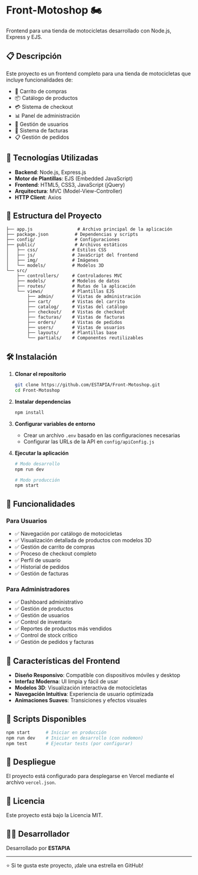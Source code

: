 # Front-Motoshop 🏍️

Frontend para una tienda de motocicletas desarrollado con Node.js, Express y EJS.

## 📋 Descripción

Este proyecto es un frontend completo para una tienda de motocicletas que incluye funcionalidades de:

- 🛒 Carrito de compras
- 📦 Catálogo de productos
- 💳 Sistema de checkout
- 📊 Panel de administración
- 👤 Gestión de usuarios
- 📄 Sistema de facturas
- 📋 Gestión de pedidos

## 🚀 Tecnologías Utilizadas

- **Backend**: Node.js, Express.js
- **Motor de Plantillas**: EJS (Embedded JavaScript)
- **Frontend**: HTML5, CSS3, JavaScript (jQuery)
- **Arquitectura**: MVC (Model-View-Controller)
- **HTTP Client**: Axios

## 📁 Estructura del Proyecto

```
├── app.js                 # Archivo principal de la aplicación
├── package.json          # Dependencias y scripts
├── config/               # Configuraciones
├── public/               # Archivos estáticos
│   ├── css/             # Estilos CSS
│   ├── js/              # JavaScript del frontend
│   ├── img/             # Imágenes
│   └── models/          # Modelos 3D
└── src/
    ├── controllers/     # Controladores MVC
    ├── models/          # Modelos de datos
    ├── routes/          # Rutas de la aplicación
    └── views/           # Plantillas EJS
        ├── admin/       # Vistas de administración
        ├── cart/        # Vistas del carrito
        ├── catalog/     # Vistas del catálogo
        ├── checkout/    # Vistas de checkout
        ├── facturas/    # Vistas de facturas
        ├── orders/      # Vistas de pedidos
        ├── users/       # Vistas de usuarios
        ├── layouts/     # Plantillas base
        └── partials/    # Componentes reutilizables
```

## 🛠️ Instalación

1. **Clonar el repositorio**
   ```bash
   git clone https://github.com/ESTAPIA/Front-Motoshop.git
   cd Front-Motoshop
   ```

2. **Instalar dependencias**
   ```bash
   npm install
   ```

3. **Configurar variables de entorno**
   - Crear un archivo `.env` basado en las configuraciones necesarias
   - Configurar las URLs de la API en `config/apiConfig.js`

4. **Ejecutar la aplicación**
   ```bash
   # Modo desarrollo
   npm run dev
   
   # Modo producción
   npm start
   ```

## 📱 Funcionalidades

### Para Usuarios
- ✅ Navegación por catálogo de motocicletas
- ✅ Visualización detallada de productos con modelos 3D
- ✅ Gestión de carrito de compras
- ✅ Proceso de checkout completo
- ✅ Perfil de usuario
- ✅ Historial de pedidos
- ✅ Gestión de facturas

### Para Administradores
- ✅ Dashboard administrativo
- ✅ Gestión de productos
- ✅ Gestión de usuarios
- ✅ Control de inventario
- ✅ Reportes de productos más vendidos
- ✅ Control de stock crítico
- ✅ Gestión de pedidos y facturas

## 🎨 Características del Frontend

- **Diseño Responsivo**: Compatible con dispositivos móviles y desktop
- **Interfaz Moderna**: UI limpia y fácil de usar
- **Modelos 3D**: Visualización interactiva de motocicletas
- **Navegación Intuitiva**: Experiencia de usuario optimizada
- **Animaciones Suaves**: Transiciones y efectos visuales

## 🔧 Scripts Disponibles

```bash
npm start      # Iniciar en producción
npm run dev    # Iniciar en desarrollo (con nodemon)
npm test       # Ejecutar tests (por configurar)
```

## 🚀 Despliegue

El proyecto está configurado para desplegarse en Vercel mediante el archivo `vercel.json`.

## 📄 Licencia

Este proyecto está bajo la Licencia MIT.

## 👨‍💻 Desarrollador

Desarrollado por **ESTAPIA**

---

⭐ Si te gusta este proyecto, ¡dale una estrella en GitHub!
